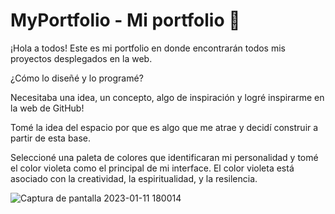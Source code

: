 # MyPortfolio - Mi portfolio 💼

¡Hola a todos! Este es mi portfolio en donde encontrarán todos mis proyectos desplegados en la web.

¿Cómo lo diseñé y lo programé?

Necesitaba una idea, un concepto, algo de inspiración y logré inspirarme en la web de GitHub!

Tomé la idea del espacio por que es algo que me atrae y decidí construir a partir de esta base.

Seleccioné una paleta de colores que identificaran mi personalidad y tomé el color violeta como el principal de mi interface.
El color violeta está asociado con la creatividad, la espiritualidad, y la resilencia.

![Captura de pantalla 2023-01-11 180014](https://user-images.githubusercontent.com/96387359/211916825-f666bf61-61d3-4b0d-b428-1d6e8aa4e7c3.png)



